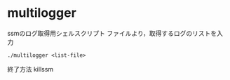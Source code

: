 multilogger
===========
ssmのログ取得用シェルスクリプト
ファイルより，取得するログのリストを入力

    ./multilogger <list-file>

終了方法
    killssm
